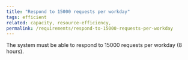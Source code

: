 ```yaml
---
title: "Respond to 15000 requests per workday"
tags: efficient
related: capacity, resource-efficiency, 
permalink: /requirements/respond-to-15000-requests-per-workday
---
```


<div class="quality-requirement" markdown="1">

The system must be able to respond to 15000 requests per workday (8 hours).

</div><br>




